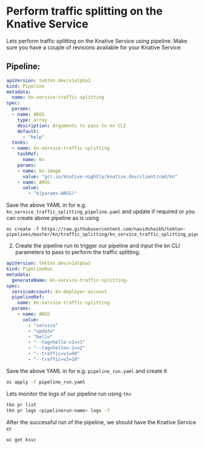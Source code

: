 # Perform traffic splitting on the Knative Service

Lets perform traffic splitting on the Knative Service using
pipeline. Make sure you have a couple of revisions available for your
Knative Service.

## Pipeline:

```yaml
apiVersion: tekton.dev/v1alpha1
kind: Pipeline
metadata:
  name: kn-service-traffic-splitting
spec:
  params:
  - name: ARGS
    type: array
    description: Arguments to pass to kn CLI
    default:
      - "help"
  tasks:
  - name: kn-service-traffic-splitting
    taskRef:
      name: kn
    params:
    - name: kn-image
      value: "gcr.io/knative-nightly/knative.dev/client/cmd/kn"
    - name: ARGS
      value:
        - "$(params.ARGS)"
```

Save the above YAML in for e.g. `kn_service_traffic_splitting_pipeline.yaml` and
update if required or you can create above pipeline as is using

```
oc create -f https://raw.githubusercontent.com/navidshaikh/tekton-pipelines/master/kn/traffic_splitting/kn_service_traffic_splitting_pipeline.yaml
```

2. Create the pipeline run to trigger our pipeline and input the kn CLI
parameters to pass to perform the traffic splitting.

```yaml
apiVersion: tekton.dev/v1alpha1
kind: PipelineRun
metadata:
  generateName: kn-service-traffic-splitting-
spec:
  serviceAccount: kn-deployer-account
  pipelineRef:
    name: kn-service-traffic-splitting
  params:
    - name: ARGS
      value:
        - "service"
        - "update"
        - "hello"
        - "--tag=hello-v1=v1"
        - "--tag=hellov-2=v2"
        - "--traffic=v1=90"
        - "--traffic=v2=10"
```

Save the above YAML in for e.g. `pipeline_run.yaml` and create it

```bash
oc apply -f pipeline_run.yaml
```

Lets monitor the logs of our pipeline run using `tkn`
```bash
tkn pr list
tkn pr logs <pipelinerun-name> logs -f
```

After the successful run of the pipeline, we should have the Knative Service cr
```bash
oc get ksvc
```
